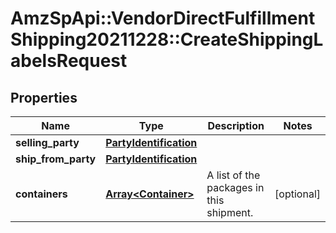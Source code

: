 # AmzSpApi::VendorDirectFulfillmentShipping20211228::CreateShippingLabelsRequest

## Properties
Name | Type | Description | Notes
------------ | ------------- | ------------- | -------------
**selling_party** | [**PartyIdentification**](PartyIdentification.md) |  | 
**ship_from_party** | [**PartyIdentification**](PartyIdentification.md) |  | 
**containers** | [**Array&lt;Container&gt;**](Container.md) | A list of the packages in this shipment. | [optional] 

